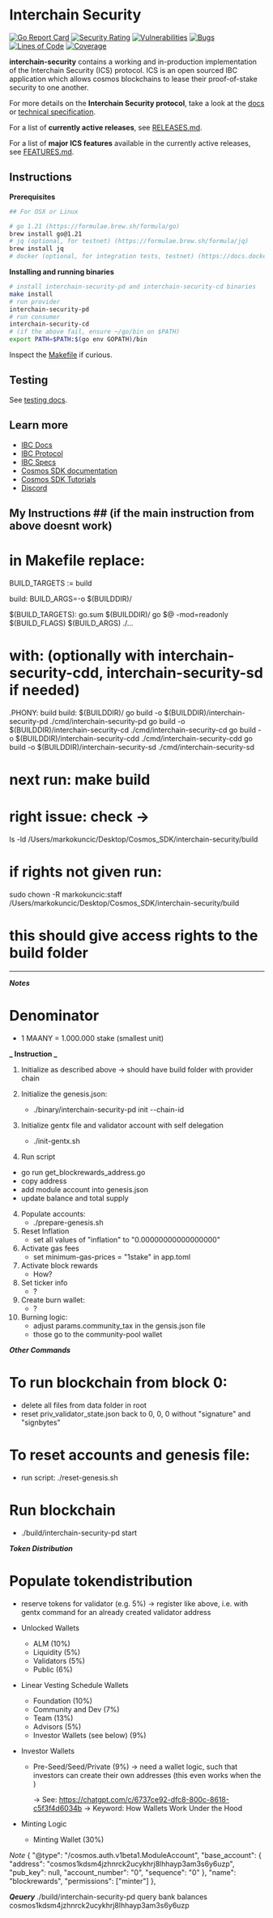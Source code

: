 # Interchain Security

[![Go Report Card](https://goreportcard.com/badge/github.com/cosmos/interchain-security)](https://goreportcard.com/report/github.com/cosmos/interchain-security)
[![Security Rating](https://sonarcloud.io/api/project_badges/measure?project=cosmos_interchain-security&metric=security_rating)](https://sonarcloud.io/summary/new_code?id=cosmos_interchain-security)
[![Vulnerabilities](https://sonarcloud.io/api/project_badges/measure?project=cosmos_interchain-security&metric=vulnerabilities)](https://sonarcloud.io/summary/new_code?id=cosmos_interchain-security)
[![Bugs](https://sonarcloud.io/api/project_badges/measure?project=cosmos_interchain-security&metric=bugs)](https://sonarcloud.io/summary/new_code?id=cosmos_interchain-security)
[![Lines of Code](https://sonarcloud.io/api/project_badges/measure?project=cosmos_interchain-security&metric=ncloc)](https://sonarcloud.io/summary/new_code?id=cosmos_interchain-security)
[![Coverage](https://sonarcloud.io/api/project_badges/measure?project=cosmos_interchain-security&metric=coverage)](https://sonarcloud.io/summary/new_code?id=cosmos_interchain-security)

**interchain-security** contains a working and in-production implementation of the Interchain Security (ICS) protocol. ICS is an open sourced IBC application which allows cosmos blockchains to lease their proof-of-stake security to one another.

For more details on the **Interchain Security protocol**, take a look at the [docs](https://cosmos.github.io/interchain-security/) or [technical specification](https://github.com/cosmos/ibc/blob/main/spec/app/ics-028-cross-chain-validation/README.md).

For a list of **currently active releases**, see [RELEASES.md](./RELEASES.md#version-matrix).

For a list of **major ICS features** available in the currently active releases, see [FEATURES.md](./FEATURES.md).

## Instructions

**Prerequisites**

```bash
## For OSX or Linux

# go 1.21 (https://formulae.brew.sh/formula/go)
brew install go@1.21
# jq (optional, for testnet) (https://formulae.brew.sh/formula/jq)
brew install jq
# docker (optional, for integration tests, testnet) (https://docs.docker.com/get-docker/)

```

**Installing and running binaries**

```bash
# install interchain-security-pd and interchain-security-cd binaries
make install
# run provider
interchain-security-pd
# run consumer
interchain-security-cd
# (if the above fail, ensure ~/go/bin on $PATH)
export PATH=$PATH:$(go env GOPATH)/bin
```

Inspect the [Makefile](./Makefile) if curious.

## Testing

See [testing docs](./TESTING.md).

## Learn more

- [IBC Docs](https://ibc.cosmos.network/)
- [IBC Protocol](https://ibcprotocol.org/)
- [IBC Specs](https://github.com/cosmos/ibc)
- [Cosmos SDK documentation](https://docs.cosmos.network)
- [Cosmos SDK Tutorials](https://tutorials.cosmos.network)
- [Discord](https://discord.gg/cosmosnetwork)

## My Instructions ## (if the main instruction from above doesnt work)

# in Makefile replace:

BUILD_TARGETS := build

build: BUILD_ARGS=-o $(BUILDDIR)/

$(BUILD_TARGETS): go.sum $(BUILDDIR)/
go $@ -mod=readonly $(BUILD_FLAGS) $(BUILD_ARGS) ./...

# with: (optionally with interchain-security-cdd, interchain-security-sd if needed)

.PHONY: build
build: $(BUILDDIR)/
go build -o $(BUILDDIR)/interchain-security-pd ./cmd/interchain-security-pd
go build -o $(BUILDDIR)/interchain-security-cd ./cmd/interchain-security-cd
go build -o $(BUILDDIR)/interchain-security-cdd ./cmd/interchain-security-cdd
go build -o $(BUILDDIR)/interchain-security-sd ./cmd/interchain-security-sd

# next run: make build

# right issue: check ->

ls -ld /Users/markokuncic/Desktop/Cosmos_SDK/interchain-security/build

# if rights not given run:

sudo chown -R markokuncic:staff /Users/markokuncic/Desktop/Cosmos_SDK/interchain-security/build

# this should give access rights to the build folder

---

**_Notes_**

# Denominator

- 1 MAANY = 1.000.000 stake (smallest unit)

**_ Instruction _**

1. Initialize as described above -> should have build folder with provider chain
2. Initialize the genesis.json:
   - ./binary/interchain-security-pd init <node-name> --chain-id <chain-ID>
3. Initialize gentx file and validator account with self delegation

   - ./init-gentx.sh

4. Run script

- go run get_blockrewards_address.go
- copy address
- add module account into genesis.json
- update balance and total supply

4. Populate accounts:
   - ./prepare-genesis.sh
5. Reset Inflation
   - set all values of "inflation" to "0.00000000000000000"
6. Activate gas fees
   - set minimum-gas-prices = "1stake" in app.toml
7. Activate block rewards
   - How?
8. Set ticker info
   - ?
9. Create burn wallet:
   - ?
10. Burning logic:
    - adjust params.community_tax in the gensis.json file
    - those go to the community-pool wallet

**_Other Commands_**

# To run blockchain from block 0:

- delete all files from data folder in root
- reset priv_validator_state.json back to 0, 0, 0 without "signature" and "signbytes"

# To reset accounts and genesis file:

- run script: ./reset-genesis.sh

# Run blockchain

- ./build/interchain-security-pd start

**_Token Distribution_**

# Populate tokendistribution

- reserve tokens for validator (e.g. 5%) -> register like above, i.e. with gentx command for an already created validator address

- Unlocked Wallets

  - ALM (10%)
  - Liquidity (5%)
  - Validators (5%)
  - Public (6%)

- Linear Vesting Schedule Wallets

  - Foundation (10%)
  - Community and Dev (7%)
  - Team (13%)
  - Advisors (5%)
  - Investor Wallets (see below) (9%)

- Investor Wallets

  - Pre-Seed/Seed/Private (9%)
    -> need a wallet logic, such that investors can create their own addresses (this even works when the )

    -> See: https://chatgpt.com/c/6737ce92-dfc8-800c-8618-c5f3f4d6034b
    -> Keyword: How Wallets Work Under the Hood

- Minting Logic
  - Minting Wallet (30%)

_Note_
{
"@type": "/cosmos.auth.v1beta1.ModuleAccount",
"base_account": {
"address": "cosmos1kdsm4jzhnrck2ucykhrj8lhhayp3am3s6y6uzp",
"pub_key": null,
"account_number": "0",
"sequence": "0"
},
"name": "blockrewards",
"permissions": ["minter"]
},

**_Qeuery_**
./build/interchain-security-pd query bank balances cosmos1kdsm4jzhnrck2ucykhrj8lhhayp3am3s6y6uzp
